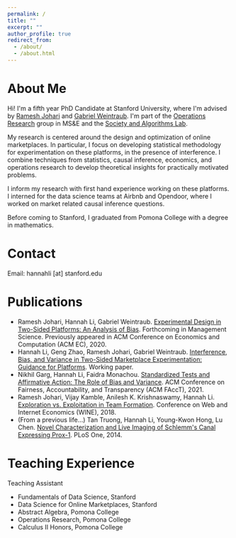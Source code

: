 ```yaml
---
permalink: /
title: ""
excerpt: ""
author_profile: true
redirect_from: 
  - /about/
  - /about.html
---
```


# About Me

Hi! I'm a fifth year PhD Candidate at Stanford University, where I'm advised by [Ramesh Johari](http://web.stanford.edu/~rjohari/) and [Gabriel Weintraub](https://gweintra.people.stanford.edu/). I'm part of the [Operations Research](https://or.stanford.edu/) group in MS&E and the [Society and Algorithms Lab](https://soal.stanford.edu/). 

My research is centered around the design and optimization of online marketplaces. In particular, I focus on developing statistical methodology for experimentation on these platforms, in the presence of interference. I combine techniques from statistics, causal inference, economics, and operations research to develop theoretical insights for practically motivated problems. 

I inform my research with first hand experience working on these platforms. I interned for the data science teams at Airbnb and Opendoor, where I worked on market related causal inference questions.

Before coming to Stanford, I graduated from Pomona College with a degree in mathematics. 

# Contact
Email: hannahli \[at\] stanford.edu

# Publications
* Ramesh Johari, Hannah Li, Gabriel Weintraub. [Experimental Design in Two-Sided Platforms: An Analysis of Bias](https://arxiv.org/abs/2002.05670). Forthcoming in Management Science. Previously appeared in ACM Conference on Economics and Computation (ACM EC), 2020.
* Hannah Li, Geng Zhao, Ramesh Johari, Gabriel Weintraub. [Interference, Bias, and Variance in Two-Sided Marketplace Experimentation: Guidance for Platforms](https://arxiv.org/abs/2104.12222). Working paper. 
* Nikhil Garg, Hannah Li, Faidra Monachou. [Standardized Tests and Affirmative Action: The Role of Bias and Variance](https://arxiv.org/abs/2010.04396). ACM Conference on Fairness, Accountability, and Transparency (ACM FAccT), 2021. 
* Ramesh Johari, Vijay Kamble, Anilesh K. Krishnaswamy, Hannah Li. [Exploration vs. Exploitation in Team Formation](https://arxiv.org/abs/1809.06937). Conference on Web and Internet Economics (WINE), 2018. 
* (From a previous life...) Tan Truong, Hannah Li, Young-Kwon Hong, Lu Chen. [Novel Characterization and Live Imaging of Schlemm's Canal Expressing Prox-1](https://pubmed.ncbi.nlm.nih.gov/24827370/). PLoS One, 2014. 

# Teaching Experience
Teaching Assistant
* Fundamentals of Data Science, Stanford 
* Data Science for Online Marketplaces, Stanford 
* Abstract Algebra, Pomona College 
* Operations Research, Pomona College 
* Calculus II Honors, Pomona College 




